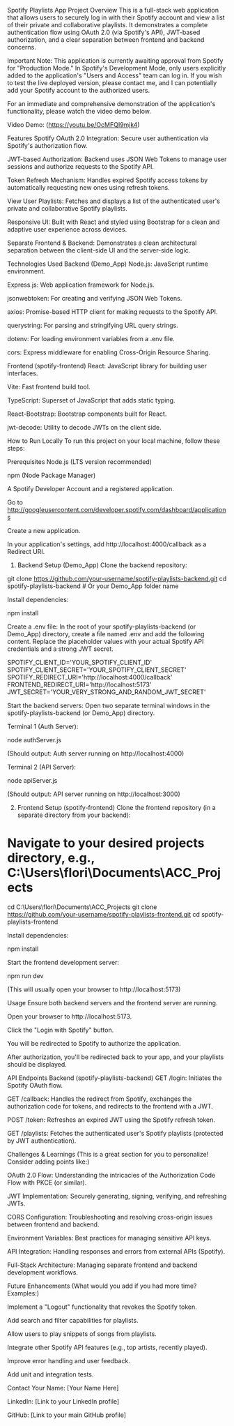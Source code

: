 Spotify Playlists App
Project Overview
This is a full-stack web application that allows users to securely log in with their Spotify account and view a list of their private and collaborative playlists. It demonstrates a complete authentication flow using OAuth 2.0 (via Spotify's API), JWT-based authorization, and a clear separation between frontend and backend concerns.

Important Note:
This application is currently awaiting approval from Spotify for "Production Mode." In Spotify's Development Mode, only users explicitly added to the application's "Users and Access" team can log in. If you wish to test the live deployed version, please contact me, and I can potentially add your Spotify account to the authorized users.

For an immediate and comprehensive demonstration of the application's functionality, please watch the video demo below.

Video Demo: (https://youtu.be/OcMFQI9mjk4)

Features
Spotify OAuth 2.0 Integration: Secure user authentication via Spotify's authorization flow.

JWT-based Authorization: Backend uses JSON Web Tokens to manage user sessions and authorize requests to the Spotify API.

Token Refresh Mechanism: Handles expired Spotify access tokens by automatically requesting new ones using refresh tokens.

View User Playlists: Fetches and displays a list of the authenticated user's private and collaborative Spotify playlists.

Responsive UI: Built with React and styled using Bootstrap for a clean and adaptive user experience across devices.

Separate Frontend & Backend: Demonstrates a clean architectural separation between the client-side UI and the server-side logic.

Technologies Used
Backend (Demo_App)
Node.js: JavaScript runtime environment.

Express.js: Web application framework for Node.js.

jsonwebtoken: For creating and verifying JSON Web Tokens.

axios: Promise-based HTTP client for making requests to the Spotify API.

querystring: For parsing and stringifying URL query strings.

dotenv: For loading environment variables from a .env file.

cors: Express middleware for enabling Cross-Origin Resource Sharing.

Frontend (spotify-frontend)
React: JavaScript library for building user interfaces.

Vite: Fast frontend build tool.

TypeScript: Superset of JavaScript that adds static typing.

React-Bootstrap: Bootstrap components built for React.

jwt-decode: Utility to decode JWTs on the client side.

How to Run Locally
To run this project on your local machine, follow these steps:

Prerequisites
Node.js (LTS version recommended)

npm (Node Package Manager)

A Spotify Developer Account and a registered application.

Go to http://googleusercontent.com/developer.spotify.com/dashboard/applications

Create a new application.

In your application's settings, add http://localhost:4000/callback as a Redirect URI.

1. Backend Setup (Demo_App)
   Clone the backend repository:

git clone https://github.com/your-username/spotify-playlists-backend.git
cd spotify-playlists-backend # Or your Demo_App folder name

Install dependencies:

npm install

Create a .env file:
In the root of your spotify-playlists-backend (or Demo_App) directory, create a file named .env and add the following content. Replace the placeholder values with your actual Spotify API credentials and a strong JWT secret.

SPOTIFY_CLIENT_ID='YOUR_SPOTIFY_CLIENT_ID'
SPOTIFY_CLIENT_SECRET='YOUR_SPOTIFY_CLIENT_SECRET'
SPOTIFY_REDIRECT_URI='http://localhost:4000/callback'
FRONTEND_REDIRECT_URI='http://localhost:5173'
JWT_SECRET='YOUR_VERY_STRONG_AND_RANDOM_JWT_SECRET'

Start the backend servers:
Open two separate terminal windows in the spotify-playlists-backend (or Demo_App) directory.

Terminal 1 (Auth Server):

node authServer.js

(Should output: Auth server running on http://localhost:4000)

Terminal 2 (API Server):

node apiServer.js

(Should output: API server running on http://localhost:3000)

2. Frontend Setup (spotify-frontend)
   Clone the frontend repository (in a separate directory from your backend):

# Navigate to your desired projects directory, e.g., C:\Users\flori\Documents\ACC_Projects

cd C:\Users\flori\Documents\ACC_Projects
git clone https://github.com/your-username/spotify-playlists-frontend.git
cd spotify-playlists-frontend

Install dependencies:

npm install

Start the frontend development server:

npm run dev

(This will usually open your browser to http://localhost:5173)

Usage
Ensure both backend servers and the frontend server are running.

Open your browser to http://localhost:5173.

Click the "Login with Spotify" button.

You will be redirected to Spotify to authorize the application.

After authorization, you'll be redirected back to your app, and your playlists should be displayed.

API Endpoints
Backend (spotify-playlists-backend)
GET /login: Initiates the Spotify OAuth flow.

GET /callback: Handles the redirect from Spotify, exchanges the authorization code for tokens, and redirects to the frontend with a JWT.

POST /token: Refreshes an expired JWT using the Spotify refresh token.

GET /playlists: Fetches the authenticated user's Spotify playlists (protected by JWT authentication).

Challenges & Learnings
(This is a great section for you to personalize! Consider adding points like:)

OAuth 2.0 Flow: Understanding the intricacies of the Authorization Code Flow with PKCE (or similar).

JWT Implementation: Securely generating, signing, verifying, and refreshing JWTs.

CORS Configuration: Troubleshooting and resolving cross-origin issues between frontend and backend.

Environment Variables: Best practices for managing sensitive API keys.

API Integration: Handling responses and errors from external APIs (Spotify).

Full-Stack Architecture: Managing separate frontend and backend development workflows.

Future Enhancements
(What would you add if you had more time? Examples:)

Implement a "Logout" functionality that revokes the Spotify token.

Add search and filter capabilities for playlists.

Allow users to play snippets of songs from playlists.

Integrate other Spotify API features (e.g., top artists, recently played).

Improve error handling and user feedback.

Add unit and integration tests.

Contact
Your Name: [Your Name Here]

LinkedIn: [Link to your LinkedIn profile]

GitHub: [Link to your main GitHub profile]
